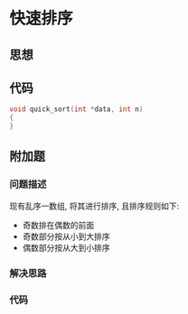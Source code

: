 # 快速排序

## 思想

## 代码

```C
void quick_sort(int *data, int n)
{
}
```

## 附加题

### 问题描述

现有乱序一数组, 将其进行排序, 且排序规则如下:
- 奇数排在偶数的前面
- 奇数部分按从小到大排序
- 偶数部分按从大到小排序

### 解决思路

### 代码

